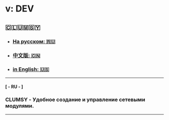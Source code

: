 # v: DEV
🇨​​​​​🇱​​​​​🇺​​​​​🇲​​​​​🇸​​​​​🇾​​​​​
--- 
- ### [На русском: 🇷🇺](#ru)
- ### [中文版: 🇨🇳](#cn)
- ### [in English: 🇺🇸](#ru)

___

#### <a name="ru">[ - RU - ]</a>
### CLUMSY - Удобное создание и управление сетевыми модулями.

---
